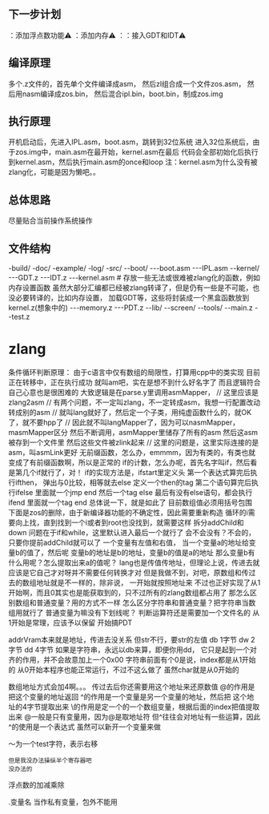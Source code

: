 ## 下一步计划
：添加浮点数功能⚠️
：添加内存⚠️
：：接入GDT和IDT⚠️
## 编译原理
多个.z文件的，首先单个文件编译成asm，
然后zl组合成一个文件zos.asm，
然后用nasm编译成zos.bin，
然后混合ipl.bin，boot.bin，制成zos.img
## 执行原理
开机启动后，先进入IPL.asm，boot.asm，跳转到32位系统
进入32位系统后，由于zos.img中，main.asm在最开始，kernel.asm在最后
代码会全部初始化后执行到kernel.asm，然后执行main.asm的once和loop
注：kernel.asm为什么没有被zlang化，可能是因为懒吧。。
## 总体思路
尽量贴合当前操作系统操作
## 文件结构
-build/
-doc/
-example/
-log/
-src/
--boot/
---boot.asm
---IPL.asm
--kernel/
---GDT.z
---IDT.z
---kernel.asm # 存放一些无法或很难被zlang化的函数，例如内存设置函数
虽然大部分汇编都已经被zlang转译了，但是仍有一些是不可能，也没必要转译的，比如内存设置，
加载GDT等，这些将封装成一个黑盒函数放到kernel.z(想象中的)
---memory.z
---PDT.z
--lib/
--screen/
--tools/
--main.z
--test.z
# zlang
条件循环判断原理：
由于c语言中仅有数组的局限性，打算用cpp中的类实现
目前正在转移中，正在执行成功
就叫am吧，实在是想不到什么好名字了
而且逻辑符合自己心意也是很困难的
大致逻辑是在parse.y里调用asmMapper， // 这里应该是zlang2asm
// 有两个问题，不一定叫zlang，不一定转成asm，我想一行配置改动转成别的asm
// 就叫lang就好了，然后定一个子类，用纯虚函数什么的，就OK了，就不要hpp了
// 因此就不叫langMapper了，因为可以nasmMapper，masmMapper区分
然后不断调用，asmMapper里储存了所有的asm
然后这asm被存到一个文件里
然后这些文件被zlink起来 // 这里的问题是，这里实际连接的是asm，叫asmLink更好
无前缀函数，怎么办，emmmm，因为有类的，有类也就变成了有前缀函数啊，所以是正常的
if的计数，怎么办呢，首先名字叫if，然后看是第几个if就行了，对！
if的实现方法是，ifstart里定义头
第一个表达式算完后执行ifthen，
弹出与0比较，相等就去else
定义一个then的tag
第二个语句算完后执行ifelse
里面就一个jmp end
然后一个tag else
最后有没有else语句，都会执行ifend
里面就一个tag end
总体说一下，就是如此了
目前数组值必须用括号包围
下面是zos的删除，由于新编译器功能的不确定性，因此需要重新构造
循环的i需要向上找，直到找到一个i或者到root也没找到，就需要这样
拆分addChild和down
问题在于if和while，这里默认进入最后一个就行了
会不会没有？不会的，只要你提前addChild就可以了
一个变量有左值和右值，
当一个变量a的地址给变量b的值了，然后呢
变量b的地址是b的地址，变量b的值是a的地址
那么变量b有什么用呢？怎么提取出来a的值呢？
lang也是传值传地址，但理论上说，传进去就应该是它自己才对呀并不需要任何转换才对
但是我做不到，对吧，原数组和传过去的数组地址就是不一样的，除非说，
一开始就按照地址来
不过也正好实现了从1开始啊，而且0其实也是能获取到的，只不过所有的zlang数组都占用了
那怎么区别数组和普通变量？用的方式不一样
怎么区分字符串和普通变量？把字符串当数组用就行了
普通变量为嘛没有下划线呢？
判断运算符还是需要加一个文件名的
从1开始是常理，应该予以保留
开始搞PDT

addrVram本来就是地址，传进去没关系
但str不行，要str的左值
db 1字节 dw 2字节 dd 4字节
如果是字符串，永远以db来算，即便你用dd，
它只是起到一个对齐的作用，并不会故意加上一个0x00
字符串前面有个0是说，index都是从1开始的
从0开始本程序也能正常运行，不过不这么做了
虽然char就是从0开始的

数组地址方式会加4啊。。。
传过去后你还需要用这个地址来还原数值
@的作用是把这个变量的地址返回
^的作用是一个变量是另一个变量的地址，然后把
这个地址的4字节提取出来
\的作用是定一个的一个数组变量，根据后面的index把值提取出来
@一般是只有变量用，因为@是取地址符
但^往往会对地址有一些运算，因此^的使用是一个表达式
虽然可以新开一个变量来做

～为一个test字符，表示右移

	但是我没办法操纵半个寄存器吧
	没办法的

浮点数的加减乘除

.变量名 当作私有变量，包外不能用

